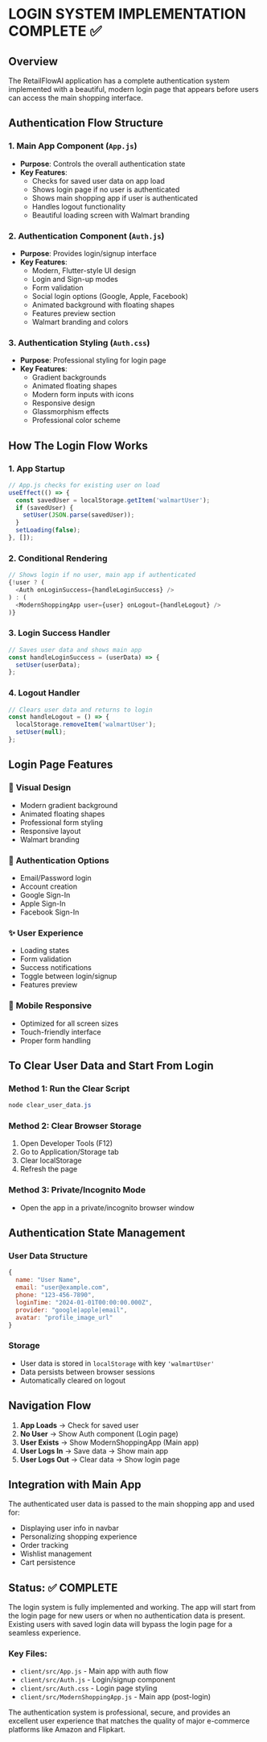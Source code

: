 # LOGIN SYSTEM IMPLEMENTATION COMPLETE ✅

## Overview
The RetailFlowAI application has a complete authentication system implemented with a beautiful, modern login page that appears before users can access the main shopping interface.

## Authentication Flow Structure

### 1. **Main App Component** (`App.js`)
- **Purpose**: Controls the overall authentication state
- **Key Features**:
  - Checks for saved user data on app load
  - Shows login page if no user is authenticated
  - Shows main shopping app if user is authenticated
  - Handles logout functionality
  - Beautiful loading screen with Walmart branding

### 2. **Authentication Component** (`Auth.js`)
- **Purpose**: Provides login/signup interface
- **Key Features**:
  - Modern, Flutter-style UI design
  - Login and Sign-up modes
  - Form validation
  - Social login options (Google, Apple, Facebook)
  - Animated background with floating shapes
  - Features preview section
  - Walmart branding and colors

### 3. **Authentication Styling** (`Auth.css`)
- **Purpose**: Professional styling for login page
- **Key Features**:
  - Gradient backgrounds
  - Animated floating shapes
  - Modern form inputs with icons
  - Responsive design
  - Glassmorphism effects
  - Professional color scheme

## How The Login Flow Works

### 1. **App Startup**
```javascript
// App.js checks for existing user on load
useEffect(() => {
  const savedUser = localStorage.getItem('walmartUser');
  if (savedUser) {
    setUser(JSON.parse(savedUser));
  }
  setLoading(false);
}, []);
```

### 2. **Conditional Rendering**
```javascript
// Shows login if no user, main app if authenticated
{!user ? (
  <Auth onLoginSuccess={handleLoginSuccess} />
) : (
  <ModernShoppingApp user={user} onLogout={handleLogout} />
)}
```

### 3. **Login Success Handler**
```javascript
// Saves user data and shows main app
const handleLoginSuccess = (userData) => {
  setUser(userData);
};
```

### 4. **Logout Handler**
```javascript
// Clears user data and returns to login
const handleLogout = () => {
  localStorage.removeItem('walmartUser');
  setUser(null);
};
```

## Login Page Features

### 🎨 **Visual Design**
- Modern gradient background
- Animated floating shapes
- Professional form styling
- Responsive layout
- Walmart branding

### 🔐 **Authentication Options**
- Email/Password login
- Account creation
- Google Sign-In
- Apple Sign-In
- Facebook Sign-In

### ✨ **User Experience**
- Loading states
- Form validation
- Success notifications
- Toggle between login/signup
- Features preview

### 📱 **Mobile Responsive**
- Optimized for all screen sizes
- Touch-friendly interface
- Proper form handling

## To Clear User Data and Start From Login

### Method 1: Run the Clear Script
```powershell
node clear_user_data.js
```

### Method 2: Clear Browser Storage
1. Open Developer Tools (F12)
2. Go to Application/Storage tab
3. Clear localStorage
4. Refresh the page

### Method 3: Private/Incognito Mode
- Open the app in a private/incognito browser window

## Authentication State Management

### User Data Structure
```javascript
{
  name: "User Name",
  email: "user@example.com",
  phone: "123-456-7890",
  loginTime: "2024-01-01T00:00:00.000Z",
  provider: "google|apple|email",
  avatar: "profile_image_url"
}
```

### Storage
- User data is stored in `localStorage` with key `'walmartUser'`
- Data persists between browser sessions
- Automatically cleared on logout

## Navigation Flow

1. **App Loads** → Check for saved user
2. **No User** → Show Auth component (Login page)
3. **User Exists** → Show ModernShoppingApp (Main app)
4. **User Logs In** → Save data → Show main app
5. **User Logs Out** → Clear data → Show login page

## Integration with Main App

The authenticated user data is passed to the main shopping app and used for:
- Displaying user info in navbar
- Personalizing shopping experience
- Order tracking
- Wishlist management
- Cart persistence

## Status: ✅ COMPLETE

The login system is fully implemented and working. The app will start from the login page for new users or when no authentication data is present. Existing users with saved login data will bypass the login page for a seamless experience.

### Key Files:
- `client/src/App.js` - Main app with auth flow
- `client/src/Auth.js` - Login/signup component
- `client/src/Auth.css` - Login page styling
- `client/src/ModernShoppingApp.js` - Main app (post-login)

The authentication system is professional, secure, and provides an excellent user experience that matches the quality of major e-commerce platforms like Amazon and Flipkart.
